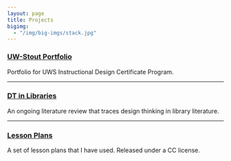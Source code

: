 ```yaml
---
layout: page
title: Projects
bigimg:
  - "/img/big-imgs/stack.jpg"
---
```


### [UW-Stout Portfolio](https://irobarte.github.io/uws/)
Portfolio for UWS Instructional Design Certificate Program.

---

### [DT in Libraries](http://scalar.usc.edu/works/dtlib)
An ongoing literature review that traces design thinking in library literature.

---

### [Lesson Plans](https://irobarte.github.io/Lesson-Plans/)
A set of lesson plans that I have used. Released under a CC license.
